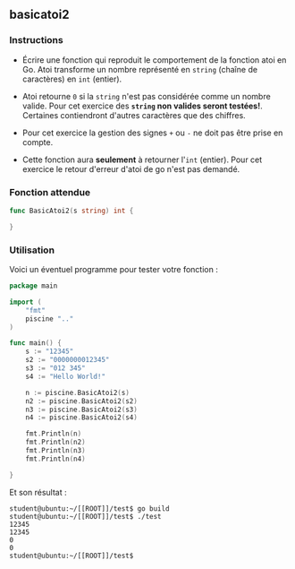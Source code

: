 ## basicatoi2

### Instructions

- Écrire une fonction qui reproduit le comportement de la fonction atoi en Go. Atoi transforme un nombre représenté en `string` (chaîne de caractères) en `int` (entier).

- Atoi retourne `0` si la `string` n'est pas considérée comme un nombre valide. Pour cet exercice des **`string` non valides seront testées!**. Certaines contiendront d'autres caractères que des chiffres.

- Pour cet exercice la gestion des signes `+` ou `-` ne doit pas être prise en compte.

- Cette fonction aura **seulement** à retourner l'`int` (entier). Pour cet exercice le retour d'erreur d'atoi de go n'est pas demandé.

### Fonction attendue

```go
func BasicAtoi2(s string) int {

}
```

### Utilisation

Voici un éventuel programme pour tester votre fonction :

```go
package main

import (
    "fmt"
    piscine ".."
)

func main() {
    s := "12345"
    s2 := "0000000012345"
    s3 := "012 345"
    s4 := "Hello World!"

    n := piscine.BasicAtoi2(s)
    n2 := piscine.BasicAtoi2(s2)
    n3 := piscine.BasicAtoi2(s3)
    n4 := piscine.BasicAtoi2(s4)

    fmt.Println(n)
    fmt.Println(n2)
    fmt.Println(n3)
    fmt.Println(n4)

}
```

Et son résultat :

```console
student@ubuntu:~/[[ROOT]]/test$ go build
student@ubuntu:~/[[ROOT]]/test$ ./test
12345
12345
0
0
student@ubuntu:~/[[ROOT]]/test$
```
